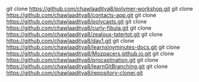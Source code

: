 git clone https://github.com/chawlaaditya8/polymer-workshop.git
git clone https://github.com/chawlaaditya8/contacts-app.git
git clone https://github.com/chawlaaditya8/polycasts.git
git clone https://github.com/chawlaaditya8/curly-fibula.git
git clone https://github.com/chawlaaditya8/zealous-tatertot.git
git clone https://github.com/chawlaaditya8/day1.git
git clone https://github.com/chawlaaditya8/learnxinyminutes-docs.git
git clone https://github.com/chawlaaditya8/Mozpacers.github.io.git
git clone https://github.com/chawlaaditya8/procastination.git
git clone https://github.com/chawlaaditya8/learnGitBranching.git
git clone https://github.com/chawlaaditya8/repository-cloner.git